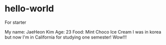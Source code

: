 # hello-world
For starter

My name: JaeHeon Kim
Age: 23
Food: Mint Choco Ice Cream
I was in korea but now I'm in California for studying one semester! Wow!!!
